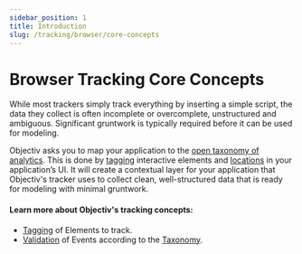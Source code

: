 ```yaml
---
sidebar_position: 1
title: Introduction
slug: /tracking/browser/core-concepts
---
```


# Browser Tracking Core Concepts

While most trackers simply track everything by inserting a simple script, the data they collect is often incomplete or overcomplete, unstructured and ambiguous. Significant gruntwork is typically required before it can be used for modeling. 

Objectiv asks you to map your application to the [open taxonomy of analytics](/taxonomy). This is done by [tagging](/tracking/browser/core-concepts/tagging.md) interactive elements and [locations](/tracking/core-concepts/locations.md) in your application’s UI. It will create a contextual layer for your application that Objectiv's tracker uses to collect clean, well-structured data that is ready for modeling with minimal gruntwork. 

#### Learn more about Objectiv's tracking concepts:
- [Tagging](/tracking/browser/core-concepts/tagging.md) of Elements to track.
- [Validation](/tracking/browser/core-concepts/validation.md) of Events according to the [Taxonomy](/taxonomy/introduction.md).
